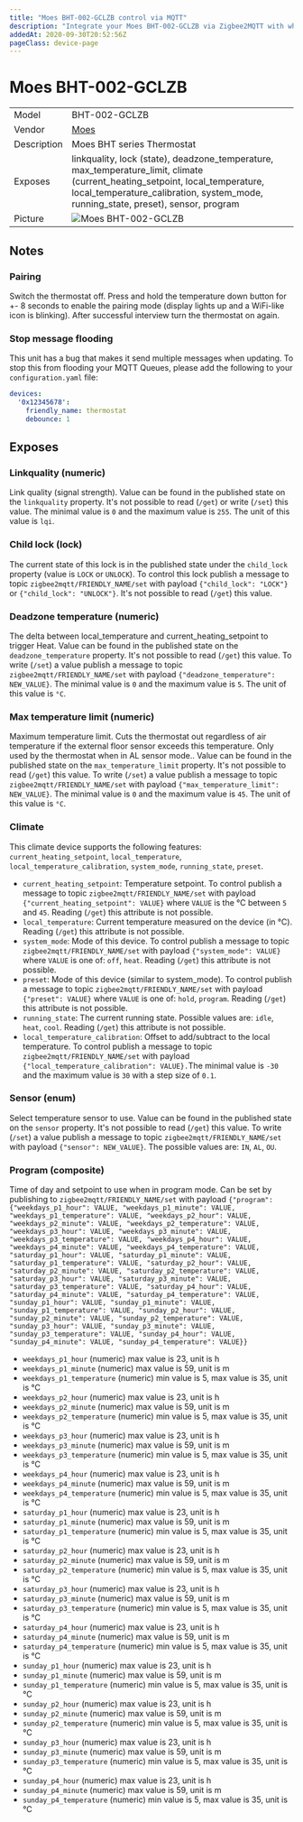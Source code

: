 ```yaml
---
title: "Moes BHT-002-GCLZB control via MQTT"
description: "Integrate your Moes BHT-002-GCLZB via Zigbee2MQTT with whatever smart home infrastructure you are using without the vendor's bridge or gateway."
addedAt: 2020-09-30T20:52:56Z
pageClass: device-page
---
```


<!-- !!!! -->
<!-- ATTENTION: This file is auto-generated through docgen! -->
<!-- You can only edit the "Notes"-Section between the two comment lines "Notes BEGIN" and "Notes END". -->
<!-- Do not use h1 or h2 heading within "## Notes"-Section. -->
<!-- !!!! -->

# Moes BHT-002-GCLZB

|     |     |
|-----|-----|
| Model | BHT-002-GCLZB  |
| Vendor  | [Moes](/supported-devices/#v=Moes)  |
| Description | Moes BHT series Thermostat |
| Exposes | linkquality, lock (state), deadzone_temperature, max_temperature_limit, climate (current_heating_setpoint, local_temperature, local_temperature_calibration, system_mode, running_state, preset), sensor, program |
| Picture | ![Moes BHT-002-GCLZB](https://www.zigbee2mqtt.io/images/devices/BHT-002-GCLZB.png) |


<!-- Notes BEGIN: You can edit here. Add "## Notes" headline if not already present. -->
## Notes


### Pairing
Switch the thermostat off. Press and hold the temperature down button for +- 8 seconds to enable the pairing mode (display lights up and a WiFi-like icon is blinking). After successful interview turn the thermostat on again.

### Stop message flooding
This unit has a bug that makes it send multiple messages when updating. To stop this from flooding your MQTT Queues, please add the following to your `configuration.yaml` file:

```yaml
devices:
  '0x12345678':
    friendly_name: thermostat
    debounce: 1
```
<!-- Notes END: Do not edit below this line -->




## Exposes

### Linkquality (numeric)
Link quality (signal strength).
Value can be found in the published state on the `linkquality` property.
It's not possible to read (`/get`) or write (`/set`) this value.
The minimal value is `0` and the maximum value is `255`.
The unit of this value is `lqi`.

### Child lock (lock)
The current state of this lock is in the published state under the `child_lock` property (value is `LOCK` or `UNLOCK`).
To control this lock publish a message to topic `zigbee2mqtt/FRIENDLY_NAME/set` with payload `{"child_lock": "LOCK"}` or `{"child_lock": "UNLOCK"}`.
It's not possible to read (`/get`) this value.

### Deadzone temperature (numeric)
The delta between local_temperature and current_heating_setpoint to trigger Heat.
Value can be found in the published state on the `deadzone_temperature` property.
It's not possible to read (`/get`) this value.
To write (`/set`) a value publish a message to topic `zigbee2mqtt/FRIENDLY_NAME/set` with payload `{"deadzone_temperature": NEW_VALUE}`.
The minimal value is `0` and the maximum value is `5`.
The unit of this value is `°C`.

### Max temperature limit (numeric)
Maximum temperature limit. Cuts the thermostat out regardless of air temperature if the external floor sensor exceeds this temperature. Only used by the thermostat when in AL sensor mode..
Value can be found in the published state on the `max_temperature_limit` property.
It's not possible to read (`/get`) this value.
To write (`/set`) a value publish a message to topic `zigbee2mqtt/FRIENDLY_NAME/set` with payload `{"max_temperature_limit": NEW_VALUE}`.
The minimal value is `0` and the maximum value is `45`.
The unit of this value is `°C`.

### Climate 
This climate device supports the following features: `current_heating_setpoint`, `local_temperature`, `local_temperature_calibration`, `system_mode`, `running_state`, `preset`.
- `current_heating_setpoint`: Temperature setpoint. To control publish a message to topic `zigbee2mqtt/FRIENDLY_NAME/set` with payload `{"current_heating_setpoint": VALUE}` where `VALUE` is the °C between `5` and `45`. Reading (`/get`) this attribute is not possible.
- `local_temperature`: Current temperature measured on the device (in °C). Reading (`/get`) this attribute is not possible.
- `system_mode`: Mode of this device. To control publish a message to topic `zigbee2mqtt/FRIENDLY_NAME/set` with payload `{"system_mode": VALUE}` where `VALUE` is one of: `off`, `heat`. Reading (`/get`) this attribute is not possible.
- `preset`: Mode of this device (similar to system_mode). To control publish a message to topic `zigbee2mqtt/FRIENDLY_NAME/set` with payload `{"preset": VALUE}` where `VALUE` is one of: `hold`, `program`. Reading (`/get`) this attribute is not possible.
- `running_state`: The current running state. Possible values are: `idle`, `heat`, `cool`. Reading (`/get`) this attribute is not possible.
- `local_temperature_calibration`: Offset to add/subtract to the local temperature. To control publish a message to topic `zigbee2mqtt/FRIENDLY_NAME/set` with payload `{"local_temperature_calibration": VALUE}.`The minimal value is `-30` and the maximum value is `30` with a step size of `0.1`.

### Sensor (enum)
Select temperature sensor to use.
Value can be found in the published state on the `sensor` property.
It's not possible to read (`/get`) this value.
To write (`/set`) a value publish a message to topic `zigbee2mqtt/FRIENDLY_NAME/set` with payload `{"sensor": NEW_VALUE}`.
The possible values are: `IN`, `AL`, `OU`.

### Program (composite)
Time of day and setpoint to use when in program mode.
Can be set by publishing to `zigbee2mqtt/FRIENDLY_NAME/set` with payload `{"program": {"weekdays_p1_hour": VALUE, "weekdays_p1_minute": VALUE, "weekdays_p1_temperature": VALUE, "weekdays_p2_hour": VALUE, "weekdays_p2_minute": VALUE, "weekdays_p2_temperature": VALUE, "weekdays_p3_hour": VALUE, "weekdays_p3_minute": VALUE, "weekdays_p3_temperature": VALUE, "weekdays_p4_hour": VALUE, "weekdays_p4_minute": VALUE, "weekdays_p4_temperature": VALUE, "saturday_p1_hour": VALUE, "saturday_p1_minute": VALUE, "saturday_p1_temperature": VALUE, "saturday_p2_hour": VALUE, "saturday_p2_minute": VALUE, "saturday_p2_temperature": VALUE, "saturday_p3_hour": VALUE, "saturday_p3_minute": VALUE, "saturday_p3_temperature": VALUE, "saturday_p4_hour": VALUE, "saturday_p4_minute": VALUE, "saturday_p4_temperature": VALUE, "sunday_p1_hour": VALUE, "sunday_p1_minute": VALUE, "sunday_p1_temperature": VALUE, "sunday_p2_hour": VALUE, "sunday_p2_minute": VALUE, "sunday_p2_temperature": VALUE, "sunday_p3_hour": VALUE, "sunday_p3_minute": VALUE, "sunday_p3_temperature": VALUE, "sunday_p4_hour": VALUE, "sunday_p4_minute": VALUE, "sunday_p4_temperature": VALUE}}`
- `weekdays_p1_hour` (numeric) max value is 23, unit is h
- `weekdays_p1_minute` (numeric) max value is 59, unit is m
- `weekdays_p1_temperature` (numeric) min value is 5, max value is 35, unit is °C
- `weekdays_p2_hour` (numeric) max value is 23, unit is h
- `weekdays_p2_minute` (numeric) max value is 59, unit is m
- `weekdays_p2_temperature` (numeric) min value is 5, max value is 35, unit is °C
- `weekdays_p3_hour` (numeric) max value is 23, unit is h
- `weekdays_p3_minute` (numeric) max value is 59, unit is m
- `weekdays_p3_temperature` (numeric) min value is 5, max value is 35, unit is °C
- `weekdays_p4_hour` (numeric) max value is 23, unit is h
- `weekdays_p4_minute` (numeric) max value is 59, unit is m
- `weekdays_p4_temperature` (numeric) min value is 5, max value is 35, unit is °C
- `saturday_p1_hour` (numeric) max value is 23, unit is h
- `saturday_p1_minute` (numeric) max value is 59, unit is m
- `saturday_p1_temperature` (numeric) min value is 5, max value is 35, unit is °C
- `saturday_p2_hour` (numeric) max value is 23, unit is h
- `saturday_p2_minute` (numeric) max value is 59, unit is m
- `saturday_p2_temperature` (numeric) min value is 5, max value is 35, unit is °C
- `saturday_p3_hour` (numeric) max value is 23, unit is h
- `saturday_p3_minute` (numeric) max value is 59, unit is m
- `saturday_p3_temperature` (numeric) min value is 5, max value is 35, unit is °C
- `saturday_p4_hour` (numeric) max value is 23, unit is h
- `saturday_p4_minute` (numeric) max value is 59, unit is m
- `saturday_p4_temperature` (numeric) min value is 5, max value is 35, unit is °C
- `sunday_p1_hour` (numeric) max value is 23, unit is h
- `sunday_p1_minute` (numeric) max value is 59, unit is m
- `sunday_p1_temperature` (numeric) min value is 5, max value is 35, unit is °C
- `sunday_p2_hour` (numeric) max value is 23, unit is h
- `sunday_p2_minute` (numeric) max value is 59, unit is m
- `sunday_p2_temperature` (numeric) min value is 5, max value is 35, unit is °C
- `sunday_p3_hour` (numeric) max value is 23, unit is h
- `sunday_p3_minute` (numeric) max value is 59, unit is m
- `sunday_p3_temperature` (numeric) min value is 5, max value is 35, unit is °C
- `sunday_p4_hour` (numeric) max value is 23, unit is h
- `sunday_p4_minute` (numeric) max value is 59, unit is m
- `sunday_p4_temperature` (numeric) min value is 5, max value is 35, unit is °C

